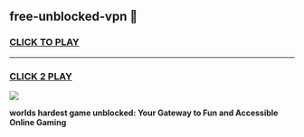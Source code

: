 
## free-unblocked-vpn 👋
<h3>
<a href="https://premium.freeplayer.one?title=free-unblocked-vpn&ref=14F">CLICK TO PLAY</a></h3>
<hr>

<h3>
<a href="https://premium.freeplayer.one?title=free-unblocked-vpn&ref=14F">CLICK 2 PLAY</a>
  
</h3>

<a href="https://premium.freeplayer.one?title=free-unblocked-vpn&ref=12F/"><img src="https://clearcache.store/games.png"></a>


**worlds hardest game unblocked: Your Gateway to Fun and Accessible Online Gaming**
